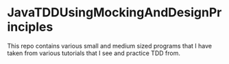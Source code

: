 JavaTDDUsingMockingAndDesignPrinciples
======================================

This repo contains various small and medium sized programs that I have taken from various tutorials that I see and practice TDD from.

